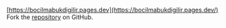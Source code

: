 [https://bocilmabukdigilir.pages.dev](https://bocilmabukdigilir.pages.dev/)
Fork the [repository](https://github.com/tolejoane) on GitHub.